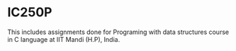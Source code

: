 # IC250P
This includes assignments done for Programing with data structures course in C language at IIT Mandi (H.P), India.
